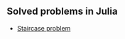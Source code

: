 ## Solved problems in Julia

- [Staircase problem](https://www.hackerrank.com/challenges/staircase/problem)